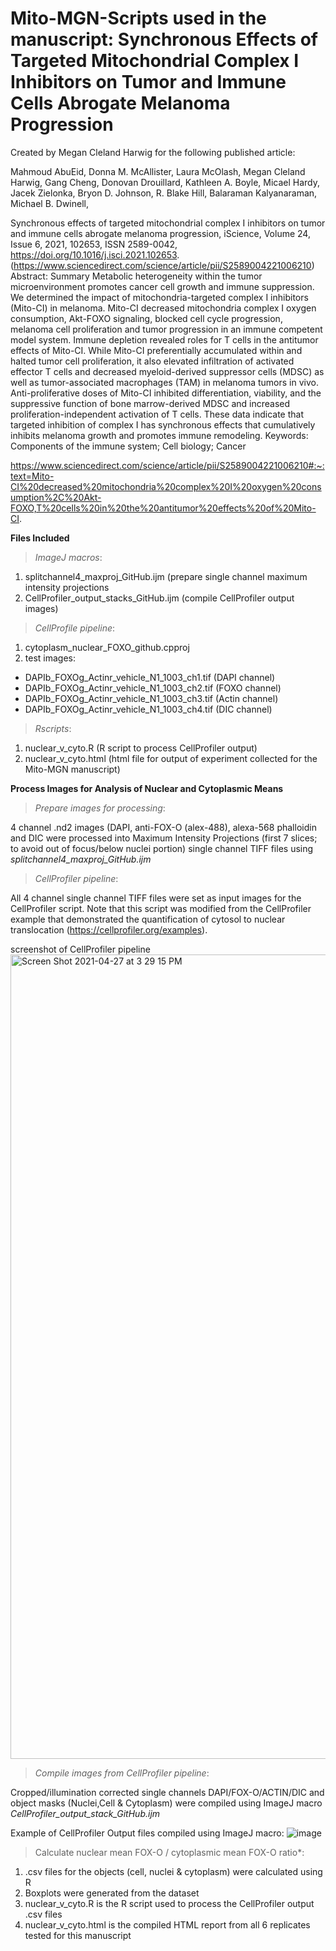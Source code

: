 # Mito-MGN-Scripts used in the manuscript: Synchronous Effects of Targeted Mitochondrial Complex I Inhibitors on Tumor and Immune Cells Abrogate Melanoma Progression

Created by Megan Cleland Harwig for the following published article:

Mahmoud AbuEid, Donna M. McAllister, Laura McOlash, Megan Cleland Harwig, Gang Cheng, Donovan Drouillard, Kathleen A. Boyle, Micael Hardy, Jacek Zielonka, Bryon D. Johnson, R. Blake Hill, Balaraman Kalyanaraman, Michael B. Dwinell,

Synchronous effects of targeted mitochondrial complex I inhibitors on tumor and immune cells abrogate melanoma progression,
iScience,
Volume 24, Issue 6,
2021,
102653,
ISSN 2589-0042,
https://doi.org/10.1016/j.isci.2021.102653.
(https://www.sciencedirect.com/science/article/pii/S2589004221006210)
Abstract: Summary
Metabolic heterogeneity within the tumor microenvironment promotes cancer cell growth and immune suppression. We determined the impact of mitochondria-targeted complex I inhibitors (Mito-CI) in melanoma. Mito-CI decreased mitochondria complex I oxygen consumption, Akt-FOXO signaling, blocked cell cycle progression, melanoma cell proliferation and tumor progression in an immune competent model system. Immune depletion revealed roles for T cells in the antitumor effects of Mito-CI. While Mito-CI preferentially accumulated within and halted tumor cell proliferation, it also elevated infiltration of activated effector T cells and decreased myeloid-derived suppressor cells (MDSC) as well as tumor-associated macrophages (TAM) in melanoma tumors in vivo. Anti-proliferative doses of Mito-CI inhibited differentiation, viability, and the suppressive function of bone marrow-derived MDSC and increased proliferation-independent activation of T cells. These data indicate that targeted inhibition of complex I has synchronous effects that cumulatively inhibits melanoma growth and promotes immune remodeling.
Keywords: Components of the immune system; Cell biology; Cancer

https://www.sciencedirect.com/science/article/pii/S2589004221006210#:~:text=Mito-CI%20decreased%20mitochondria%20complex%20I%20oxygen%20consumption%2C%20Akt-FOXO,T%20cells%20in%20the%20antitumor%20effects%20of%20Mito-CI.

**Files Included**
>*ImageJ macros*:
1. splitchannel4_maxproj_GitHub.ijm (prepare single channel maximum intensity projections
2. CellProfiler_output_stacks_GitHub.ijm (compile CellProfiler output images)</li>

>*CellProfile pipeline*:
1. cytoplasm_nuclear_FOXO_github.cpproj</li>
2. test images: 
  * DAPIb_FOXOg_Actinr_vehicle_N1_1003_ch1.tif (DAPI channel)
  * DAPIb_FOXOg_Actinr_vehicle_N1_1003_ch2.tif (FOXO channel)
  * DAPIb_FOXOg_Actinr_vehicle_N1_1003_ch3.tif (Actin channel)
  * DAPIb_FOXOg_Actinr_vehicle_N1_1003_ch4.tif (DIC channel)
 
>*Rscripts*:
1.  nuclear_v_cyto.R (R script to process CellProfiler output)
2.  nuclear_v_cyto.html (html file for output of experiment collected for the Mito-MGN manuscript)

**Process Images for Analysis of Nuclear and Cytoplasmic Means**

>*Prepare images for processing*: 

4 channel .nd2 images (DAPI, anti-FOX-O (alex-488), alexa-568 phalloidin and DIC were processed into Maximum Intensity Projections (first 7 slices; to avoid out of focus/below nuclei portion) single channel TIFF files using *splitchannel4_maxproj_GitHub.ijm*
  
>*CellProfiler pipeline*: 

All 4 channel single channel TIFF files were set as input images for the CellProfiler script. Note that this script was modified from the CellProfiler example that demonstrated the quantification of cytosol to nuclear translocation (https://cellprofiler.org/examples). 

screenshot of CellProfiler pipeline
<img width="1287" alt="Screen Shot 2021-04-27 at 3 29 15 PM" src="https://user-images.githubusercontent.com/34748371/116308700-74ee9a00-a76d-11eb-8a1c-834547f30916.png">


>*Compile images from CellProfiler pipeline*:

Cropped/illumination corrected single channels DAPI/FOX-O/ACTIN/DIC and object masks (Nuclei,Cell & Cytoplasm) were compiled using ImageJ macro *CellProfiler_output_stack_GitHub.ijm*

Example of CellProfiler Output files compiled using ImageJ macro:
![image](https://user-images.githubusercontent.com/34748371/115754563-ef7c7b80-a361-11eb-8320-79e5caad6542.png)

>Calculate nuclear mean FOX-O / cytoplasmic mean FOX-O ratio*: 
1. .csv files for the objects (cell, nuclei & cytoplasm) were calculated using R
2. Boxplots were generated from the dataset
3. nuclear_v_cyto.R is the R script used to process the CellProfiler output .csv files
4. nuclear_v_cyto.html is the compiled HTML report from all 6 replicates tested for this manuscript
 

